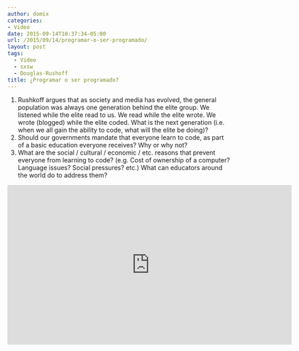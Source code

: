 ```yaml
---
author: domix
categories:
- Video
date: 2015-09-14T10:37:34-05:00
url: /2015/09/14/programar-o-ser-programado/
layout: post
tags:
  - Video
  - sxsw
  - Douglas-Rushoff
title: ¿Programar o ser programado?
---
```


1. Rushkoff argues that as society and media has evolved, the general population was always one generation behind the elite group. We listened while the elite read to us. We read while the elite wrote. We wrote (blogged) while the elite coded. What is the next generation (i.e. when we all gain the ability to code, what will the elite be doing)?
2. Should our governments mandate that everyone learn to code, as part of a basic education everyone receives? Why or why not?
3. What are the social / cultural / economic / etc. reasons that prevent everyone from learning to code? (e.g. Cost of ownership of a computer? Language issues? Social pressures? etc.) What can educators around the world do to address them?


<iframe width="640" height="360" src="https://www.youtube.com/embed/imV3pPIUy1k" frameborder="0" allowfullscreen></iframe>
